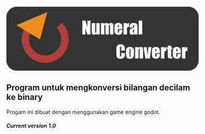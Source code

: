 ![banner](banner.png)
## Program untuk mengkonversi bilangan decilam ke binary
Progam ini dibuat dengan menggunakan game engine godot.

##### Current version 1.0

